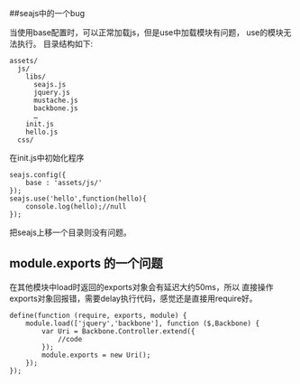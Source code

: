 ##seajs中的一个bug

当使用base配置时，可以正常加载js，但是use中加载模块有问题，
use的模块无法执行。
目录结构如下:

    assets/
      js/
        libs/
          seajs.js
          jquery.js
          mustache.js
          backbone.js
          …
        init.js
        hello.js
      css/

在init.js中初始化程序

    seajs.config({
        base : 'assets/js/'
    });
    seajs.use('hello',function(hello){
        console.log(hello);//null
    });

把seajs上移一个目录则没有问题。

## module.exports 的一个问题

在其他模块中load时返回的exports对象会有延迟大约50ms，所以
直接操作exports对象回报错，需要delay执行代码，感觉还是直接用require好。

    define(function (require, exports, module) {
        module.load(['jquery','backbone'], function ($,Backbone) {
            var Uri = Backbone.Controller.extend({
                //code
            });
            module.exports = new Uri();
        });
    });
